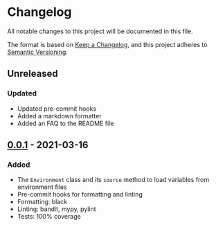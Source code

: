 # Changelog

All notable changes to this project will be documented in this file.

The format is based on [Keep a Changelog](https://keepachangelog.com/en/1.0.0/),
and this project adheres to [Semantic Versioning](https://semver.org/spec/v2.0.0.html).

## Unreleased

### Updated

- Updated pre-commit hooks
- Added a markdown formatter
- Added an FAQ to the README file

## [0.0.1] - 2021-03-16

### Added

- The `Environment` class and its `source` method to load variables from
  environment files
- Pre-commit hooks for formatting and linting
- Formatting: black
- Linting: bandit, mypy, pylint
- Tests: 100% coverage

[0.0.1]: https://github.com/pineapple-electric/evars/releases/tag/v0.0.1
